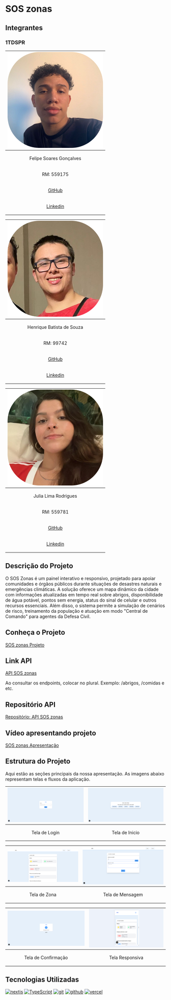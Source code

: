 # SOS zonas

## Integrantes

### 1TDSPR
| ![Imagem 1](app/img/foto-felipe.png) |
|-------------------------------------------|
| <p align="center">Felipe Soares Gonçalves</p>|
| <p align="center">RM: 559175</p>|
| <p align="center">[GitHub](https://github.com/fiapfelipe)</p>|
| <p align="center">[Linkedin](https://www.linkedin.com/in/felipe-soares-40bb0125b/)</p>|

| ![Imagem 1](app/img/foto-henrique.png) |
|-------------------------------------------|
| <p align="center">Henrique Batista de Souza</p>|
| <p align="center">RM: 99742</p> |
| <p align="center">[GitHub](https://github.com/rickfiap)</p>|
| <p align="center">[Linkedin](https://www.linkedin.com/in/henriquebatistadev/)</p>|

| ![Imagem 1](app/img/foto-julia.png) |
|-------------------------------------------|
| <p align="center">Julia Lima Rodrigues</p>|
| <p align="center">RM: 559781</p> |
| <p align="center">[GitHub](https://github.com/juliafiap)</p>|
| <p align="center">[Linkedin](http://www.linkedin.com/in/julia-rodrigues-a12a3924b)</p>|

## Descrição do Projeto
O SOS Zonas é um painel interativo e responsivo, projetado para apoiar comunidades e órgãos públicos durante situações de desastres naturais e emergências climáticas.
A solução oferece um mapa dinâmico da cidade com informações atualizadas em tempo real sobre abrigos, disponibilidade de água potável, pontos sem energia, status do sinal de celular e outros recursos essenciais.
Além disso, o sistema permite a simulação de cenários de risco, treinamento da população e atuação em modo "Central de Comando" para agentes da Defesa Civil.

## Conheça o Projeto 
<a href='https://global-solution-gules.vercel.app/'>SOS zonas Projeto</a>

## Link API
<a href='https://api-java-gs-production.up.railway.app/'>API SOS zonas</a>
<p>Ao consultar os endpoints, colocar no plural. Exemplo: /abrigos, /comidas e etc.</p>

## Repositório API 
<a href='https://github.com/CyPHER298/api-java-gs'>Repositório: API SOS zonas</a>

## Vídeo apresentando projeto 
<a href='https://youtu.be/IDFTqfmSWy0?si=hPfBGZJVq8LI5vf-'>SOS zonas Apresentação</a>

## Estrutura do Projeto
Aqui estão as seções principais da nossa apresentação. As imagens abaixo representam telas e fluxos da aplicação.

| ![Imagem 1](app/img/tela-login.PNG)       | ![Imagem 2](app/img/tela-inicial.png)       |
|-------------------------------------------|---------------------------------------------|
| <p align="center">Tela de Login</p>       | <p align="center">Tela de Inicio</p>      |

| ![Imagem 3](app/img/tela-zonas.png)    | ![Imagem 4](app/img/tela-central.png)   |
|-------------------------------------------|---------------------------------------------|
| <p align="center">Tela de Zona</p> | <p align="center">Tela de Mensagem</p> |

| ![Imagem 5](app/img/tela-finalizado.png)   | ![Imagem 6](app/img/tela-responsiva.png)          |
|-------------------------------------------|---------------------------------------------|
| <p align="center">Tela de Confirmação</p>   | <p align="center">Tela Responsiva</p>       |

## Tecnologias Utilizadas

<div style="display: inline_block">
  <a href="#" title="NEXT.JS"><img  alt="nextjs" src=https://img.shields.io/badge/next.js-000000?style=for-the-badge&logo=nextdotjs&logoColor=white /></a>
  <a href="#" title="TypeScript"><img  alt="TypeScript" src="https://shields.io/badge/TypeScript-3178C6?logo=TypeScript&logoColor=FFF&style=flat-square" /></a>
  <a href="#" title="Git"><img alt="git" src="https://img.shields.io/badge/GIT-E44C30?style=for-the-badge&logo=git&logoColor=white"></a>
  <a href="#" title="GitHub"><img alt="github" src="https://img.shields.io/badge/GitHub-100000?style=for-the-badge&logo=github&logoColor=white"></a>
  <a href="#" title="Vercel"><img alt="vercel" src="https://img.shields.io/badge/Vercel-000000?style=for-the-badge&logo=vercel&logoColor=white"></a>
</div>
